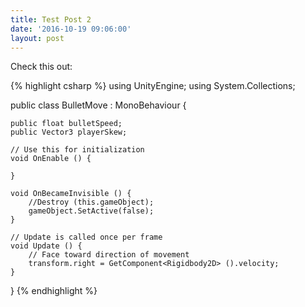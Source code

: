 ```yaml
---
title: Test Post 2
date: '2016-10-19 09:06:00'
layout: post
---
```

Check this out:

{% highlight csharp %}
using UnityEngine;
using System.Collections;

public class BulletMove : MonoBehaviour {

	public float bulletSpeed;
	public Vector3 playerSkew;

	// Use this for initialization
	void OnEnable () {
		
	}
		
	void OnBecameInvisible () {
		//Destroy (this.gameObject);
		gameObject.SetActive(false);
	}
	
	// Update is called once per frame
	void Update () {
		// Face toward direction of movement
		transform.right = GetComponent<Rigidbody2D> ().velocity;
	}
}
{% endhighlight %}